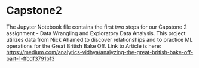 # Capstone2
The Jupyter Notebook file contains the first two steps for our Capstone 2 assignment - Data Wrangling and Exploratory Data Analysis. 
This project utilizes data from Nick Ahamed to discover relationships and to practice ML operations for the Great British Bake Off. 
Link to Article is here: https://medium.com/analytics-vidhya/analyzing-the-great-british-bake-off-part-1-ffcdf3791bf3
